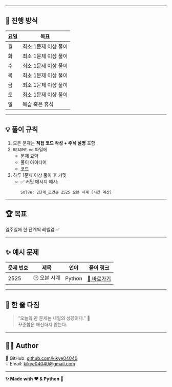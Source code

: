 
---

## 📅 진행 방식

| 요일 | 목표 |
|------|----|
| 월 | 최소 1문제 이상 풀이 |
| 화 | 최소 1문제 이상 풀이 |
| 수 | 최소 1문제 이상 풀이 |
| 목 | 최소 1문제 이상 풀이 |
| 금 | 최소 1문제 이상 풀이 |
| 토 | 최소 1문제 이상 풀이 |
| 일 | 복습 혹은 휴식 |

---

## 💡 풀이 규칙

1. 모든 문제는 **직접 코드 작성 + 주석 설명** 포함  
2. `README.md` 파일에  
   - 문제 요약  
   - 풀이 아이디어  
   - 코드  
3. 하루 1문제 이상 풀이 후 커밋  
   - ✅ 커밋 메시지 예시:  
     ```
     Solve: 2단계_조건문 2525 오븐 시계 (시간 계산)
     ```

---

## 🏆 목표

일주일에 한 단계씩 레벨업 ✅

---

## ✨ 예시 문제

| 문제 번호 | 제목 | 언어 | 풀이 링크 |
|------------|------|------|-----------|
| 2525 | 🕒 오븐 시계 | Python | [🔗 바로가기](./2525_오븐시계/README.md) |

---

## 💬 한 줄 다짐

> “오늘의 한 문제는 내일의 성장이다.” 🌱  
> 꾸준함은 배신하지 않는다.

---

## 🧑‍💻 Author
📮 GitHub: [github.com/kikye04040](https://github.com/kikye04040)  
💡 Email: kikye04040@gmail.com

---

**✨ Made with ❤️ & Python 🐍**
